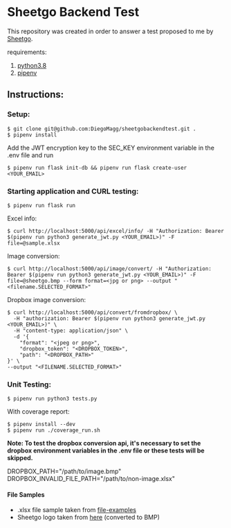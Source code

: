 # Sheetgo Backend Test

This repository was created in order to answer a test proposed to me by [Sheetgo](https://www.sheetgo.com/).

requirements:

1. [python3.8](http://https://www.python.org/ "1. python3.8")
2. [pipenv](https://pipenv.pypa.io/en/latest/ "2. pipenv")

## Instructions:

### Setup:

    $ git clone git@github.com:DiegoMagg/sheetgobackendtest.git .
    $ pipenv install

Add the JWT encryption key to the SEC_KEY environment variable in the .env file and run

    $ pipenv run flask init-db && pipenv run flask create-user <YOUR_EMAIL>

### Starting application and CURL testing:

    $ pipenv run flask run

Excel info:

    $ curl http://localhost:5000/api/excel/info/ -H "Authorization: Bearer $(pipenv run python3 generate_jwt.py <YOUR_EMAIL>)" -F file=@sample.xlsx

Image conversion:

    $ curl http://localhost:5000/api/image/convert/ -H "Authorization: Bearer $(pipenv run python3 generate_jwt.py <YOUR_EMAIL>)" -F file=@sheetgo.bmp --form format=<jpg or png> --output "<filename.SELECTED_FORMAT>"

Dropbox image conversion:

    $ curl http://localhost:5000/api/convert/fromdropbox/ \
      -H "authorization: Bearer $(pipenv run python3 generate_jwt.py <YOUR_EMAIL>)" \
      -H "content-type: application/json" \
      -d '{
    	"format": "<jpeg or png>",
    	"dropbox_token": "<DROPBOX_TOKEN>",
    	"path": "<DROPBOX_PATH>"
    }' \
    --output "<FILENAME.SELECTED_FORMAT>"

### Unit Testing:

    $ pipenv run python3 tests.py

With coverage report:

    $ pipenv install --dev
    $ pipenv run ./coverage_run.sh

**Note: To test the dropbox conversion api, it's necessary to set the dropbox environment variables in the .env file or these tests will be skipped.**

DROPBOX_PATH="/path/to/image.bmp"
DROPBOX_INVALID_FILE_PATH="/path/to/non-image.xlsx"

#### File Samples

- .xlsx file sample taken from [file-examples](https://file-examples.com/index.php/sample-documents-download/sample-xls-download/)
- Sheetgo logo taken from [here](https://images.saasworthy.com/sheetgo_2819_logo_1576503526_npwzg.png) (converted to BMP)
